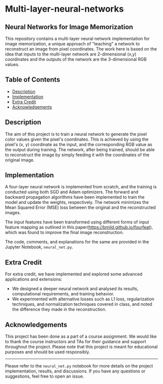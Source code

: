# Multi-layer-neural-networks

## Neural Networks for Image Memorization

This repository contains a multi-layer neural network implementation for image memorization, a unique approach of "teaching" a network to reconstruct an image from pixel coordinates. The work here is based on the idea that inputs to the multi-layer network are 2-dimensional (x,y) coordinates and the outputs of the network are the 3-dimensional RGB values.

## Table of Contents

- [Description](#Description)
- [Implementation](#Implementation)
- [Extra Credit](#Extra-Credit)
- [Acknowledgements](#Acknowledgements)

## Description

The aim of this project is to train a neural network to generate the pixel color values given the pixel's coordinates. This is achieved by using the pixel's (x, y) coordinate as the input, and the corresponding RGB value as the output during training. The network, after being trained, should be able to reconstruct the image by simply feeding it with the coordinates of the original image.

## Implementation

A four-layer neural network is implemented from scratch, and the training is conducted using both SGD and Adam optimizers. The forward and backward propagation algorithms have been implemented to train the model and update the weights, respectively. The network minimizes the Mean Squared Error (MSE) loss between the original and the reconstructed images.

The input features have been transformed using different forms of input feature mapping as outlined in this paper(https://bmild.github.io/fourfeat), which was found to improve the final image reconstruction.

The code, comments, and explanations for the same are provided in the Jupyter Notebook, `neural_net.py`.

## Extra Credit

For extra credit, we have implemented and explored some advanced applications and extensions:
- We designed a deeper neural network and analysed its results, computational requirements, and training behavior.
- We experimented with alternative losses such as L1 loss, regularization techniques, and normalization techniques covered in class, and noted the difference they made in the reconstruction.
  
## Acknowledgements

This project has been done as a part of a course assignment. We would like to thank the course instructors and TAs for their guidance and support throughout the project.
Please note that this project is meant for educational purposes and should be used responsibly.

---

Please refer to the `neural_net.py` notebook for more details on the project implementation, results, and discussions. If you have any questions or suggestions, feel free to open an issue.
